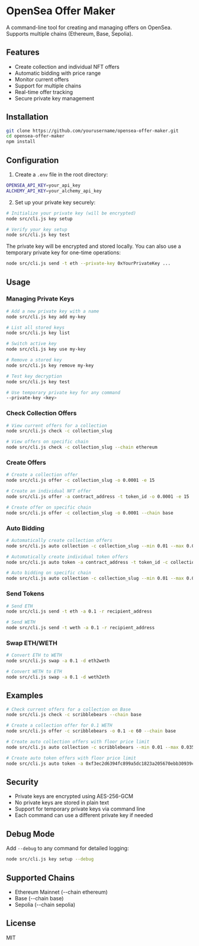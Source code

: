 # OpenSea Offer Maker

A command-line tool for creating and managing offers on OpenSea. Supports multiple chains (Ethereum, Base, Sepolia).

## Features
- Create collection and individual NFT offers
- Automatic bidding with price range
- Monitor current offers
- Support for multiple chains
- Real-time offer tracking
- Secure private key management

## Installation

```bash
git clone https://github.com/yourusername/opensea-offer-maker.git
cd opensea-offer-maker
npm install
```

## Configuration

1. Create a `.env` file in the root directory:

```bash
OPENSEA_API_KEY=your_api_key
ALCHEMY_API_KEY=your_alchemy_api_key
```

2. Set up your private key securely:
```bash
# Initialize your private key (will be encrypted)
node src/cli.js key setup

# Verify your key setup
node src/cli.js key test
```

The private key will be encrypted and stored locally. You can also use a temporary private key for one-time operations:
```bash
node src/cli.js send -t eth --private-key 0xYourPrivateKey ...
```

## Usage

### Managing Private Keys
```bash
# Add a new private key with a name
node src/cli.js key add my-key

# List all stored keys
node src/cli.js key list

# Switch active key
node src/cli.js key use my-key

# Remove a stored key
node src/cli.js key remove my-key

# Test key decryption
node src/cli.js key test

# Use temporary private key for any command
--private-key <key>
```

### Check Collection Offers
```bash
# View current offers for a collection
node src/cli.js check -c collection_slug

# View offers on specific chain
node src/cli.js check -c collection_slug --chain ethereum
```

### Create Offers
```bash
# Create a collection offer
node src/cli.js offer -c collection_slug -o 0.0001 -e 15

# Create an individual NFT offer
node src/cli.js offer -a contract_address -t token_id -o 0.0001 -e 15

# Create offer on specific chain
node src/cli.js offer -c collection_slug -o 0.0001 --chain base
```

### Auto Bidding
```bash
# Automatically create collection offers
node src/cli.js auto collection -c collection_slug --min 0.01 --max 0.035 --increment 0.0001 --interval 30 --floor-percentage 80

# Automatically create individual token offers
node src/cli.js auto token -a contract_address -t token_id -c collection_slug --min 0.01 --max 0.035 --increment 0.0001 --interval 30 --floor-percentage 80

# Auto bidding on specific chain
node src/cli.js auto collection -c collection_slug --min 0.01 --max 0.035 --chain ethereum
```

### Send Tokens
```bash
# Send ETH
node src/cli.js send -t eth -a 0.1 -r recipient_address

# Send WETH
node src/cli.js send -t weth -a 0.1 -r recipient_address
```

### Swap ETH/WETH
```bash
# Convert ETH to WETH
node src/cli.js swap -a 0.1 -d eth2weth

# Convert WETH to ETH
node src/cli.js swap -a 0.1 -d weth2eth
```

## Examples

```bash
# Check current offers for a collection on Base
node src/cli.js check -c scribblebears --chain base

# Create a collection offer for 0.1 WETH
node src/cli.js offer -c scribblebears -o 0.1 -e 60 --chain base

# Create auto collection offers with floor price limit
node src/cli.js auto collection -c scribblebears --min 0.01 --max 0.035 --floor-percentage 80 --chain base

# Create auto token offers with floor price limit
node src/cli.js auto token -a 0xf3ec2d6394fc899a5dc1823a205670ebb30939cc -t 0 -c scribblebears --min 0.01 --max 0.035 --floor-percentage 80 --chain base
```

## Security
- Private keys are encrypted using AES-256-GCM
- No private keys are stored in plain text
- Support for temporary private keys via command line
- Each command can use a different private key if needed

## Debug Mode
Add `--debug` to any command for detailed logging:
```bash
node src/cli.js key setup --debug
```

## Supported Chains
- Ethereum Mainnet (--chain ethereum)
- Base (--chain base)
- Sepolia (--chain sepolia)

## License
MIT


